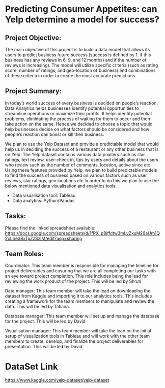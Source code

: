 # Predicting Consumer Appetites: can Yelp determine a model for success? 

## Project Objective:
The main objective of this project is to build a data model that allows its users to predict business future success (success is defined by 1. if this business has any reviews in 6, 9, and 12 months) and if the number of reviews is increasing). The model will utilize specific criteria (such as rating score, number of ratings, and geo-location of business) and combinations of these criteria in order to create the most accurate predictions.

## Project Summary: 
In today’s world success of every business is decided on people’s reaction. 
Data Analytics helps businesses identify potential opportunities to streamline operations or maximize their profits. It helps identify potential problems, eliminating the process of waiting for them to occur and then take action on the same. Hence we decided to choose a topic that would help businesses decide on what factors should be considered and how people’s reaction can boost or kill their business.  

We plan to use the Yelp Dataset and provide a predictable model that would help us in deciding the success of a restaurant or any other business that is on Yelp.
The Yelp dataset contains various data pointers such as star ratings, text review, user-check in, tips by users and details about the users who review such as the number of comments, location, active since etc. Using these features provided by Yelp, we plan to build predictable models to find the success of business based on various factors such as user reviews, star ratings, geo locations etc.In order to do this we plan to use the below mentioned data visualisation and analytics tools.

 - Data visualisation tool: Tableau
 - Data analytics: Python/Pandas

## Tasks: 

Please find the linked spreadsheet available: https://docs.google.com/spreadsheets/d/1fPX_p8jffdtw3mLyZxuM26aUm1Q2cLne38xTpZz8zlM/edit?usp=sharing

## Team Roles:

Coordinator: This team member is responsible for managing the timeline for project deliverables and ensuring that we are all completing our tasks with an eye toward project completion. This role includes being the lead for reviewing the work product of the project. This will be led by Shruti
 
Data manager: This team member will take the lead on downloading the dataset from Kaggle and importing it to our analytics tools. This includes creating a framework for the team members to manipulate and review the data. This will be led by Tatiana. 

Database manager: This team member will set up and manage the database for the project. This will be led by David

Visualisation manager: This team member will take the lead on the initial setup of visualization tools in Tableau and will work with the other team members to create, develop, and finalize the project deliverables for presentation. This will be led by David

# DataSet Link
https://www.kaggle.com/yelp-dataset/yelp-dataset
